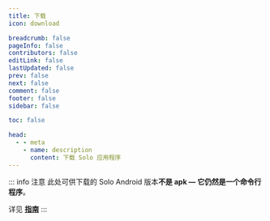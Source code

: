 ```yaml
---
title: 下载
icon: download

breadcrumb: false
pageInfo: false
contributors: false
editLink: false
lastUpdated: false
prev: false
next: false
comment: false
footer: false
sidebar: false

toc: false

head:
  - - meta
    - name: description
      content: 下载 Solo 应用程序
---
```


<script setup>
import Download from "@source/components/Download.vue";
</script>

::: info 注意
此处可供下载的 Solo Android 版本**不是 apk — 它仍然是一个命令行程序**。

详见 [**<VPIcon
  icon="lightbulb"
  verticalAlign="middle"
/> 指南**](../guide/get-started.md#下载)
:::

<Download lang="zh" />